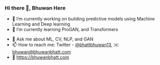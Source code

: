### Hi there 👋, Bhuwan Here

- 🔭 I’m currently working on building predictive models using Machine Learning and Deep learning
- 🌱 I’m currently learning ProGAN, and Transformers
<!-- - 👯 I’m looking to collaborate on ... -->
<!-- - 🤔 I’m looking for help with ... -->
- 💬 Ask me about ML, CV, NLP, and GAN
- 📫 How to reach me: Twitter - [@bhattbhuwan13](https://twitter.com/bhattbhuwan13), ✉️ bhuwan@bhuwanbhatt.com
- 🔗 https://bhuwanbhatt.com
<!-- - 😄 Pronouns:
- ⚡ Fun fact: ...
-->
